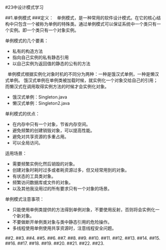 #23中设计模式学习

##1.单例模式
###定义：
&nbsp;&nbsp;单例模式，是一种常用的软件设计模式。在它的核心结构中只包含一个被称为单例的特殊类。通过单例模式可以保证系统中一个类只有一个实例。即一个类只有一个对象实例。  

单例模式的几个要素：  
+ 私有的构造方法
+ 指向自己实例的私有静态引用
+ 以自己实例为返回值的静态的公有的方法

&nbsp;&nbsp;单例模式根据实例化对象时机的不同分为两种：一种是饿汉式单例，一种是懒汉式单例。
饿汉式单例在单例类被加载时候，就实例化一个对象交给自己的引用；
而懒汉式在调用取得实例方法的时候才会实例化对象。

+ 饿汉式单例：Singleton.java
+ 懒汉式单例：Singleton2.java

单利模式的优点：  
+ 在内存中只有一个对象，节省内存空间。
+ 避免频繁的创建销毁对象，可以提高性能。
+ 避免对共享资源的多重占用。
+ 可以全局访问。

适用场景：
+ 需要频繁实例化然后销毁的对象。
+ 创建对象时耗时过多或者耗资源过多，但又经常用到的对象。
+ 有状态的工具类对象。
+ 频繁访问数据库或文件的对象。
+ 以及其他我没用过的所有要求只有一个对象的场景。

单例模式注意事项：
+ 只能使用单例类提供的方法得到单例对象，不要使用反射，否则将会实例化一个新对象。
+ 不要做断开单例类对象与类中静态引用的危险操作。
+ 多线程使用单例使用共享资源时，注意线程安全问题。




##2.
##3.
##4.
##5.
##6.
##7.
##8.
##9.
##10.
##11.
##12.
##13.
##14.
##15.
##16.
##17.
##18.
##19.
##20.
##21.
##22.
##23.
